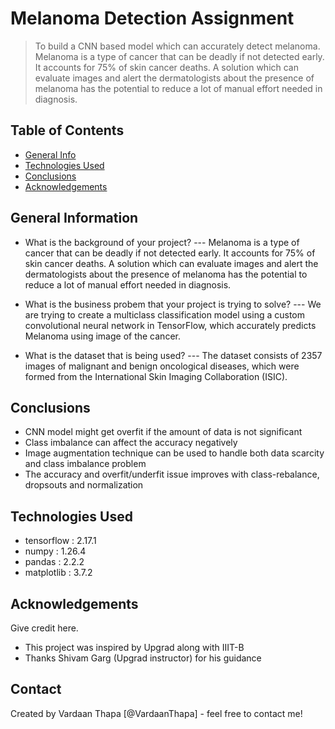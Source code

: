 # Melanoma Detection Assignment
> To build a CNN based model which can accurately detect melanoma. Melanoma is a type of cancer that can be deadly if not detected early. 
It accounts for 75% of skin cancer deaths. A solution which can evaluate images and alert the dermatologists about the presence of 
melanoma has the potential to reduce a lot of manual effort needed in diagnosis.


## Table of Contents
* [General Info](#general-information)
* [Technologies Used](#technologies-used)
* [Conclusions](#conclusions)
* [Acknowledgements](#acknowledgements)


## General Information
- What is the background of your project?
--- Melanoma is a type of cancer that can be deadly if not detected early. It accounts for 75% of skin cancer deaths. 
A solution which can evaluate images and alert the dermatologists about the presence of melanoma has the potential 
to reduce a lot of manual effort needed in diagnosis.

- What is the business probem that your project is trying to solve?
--- We are trying to create a multiclass classification model using a custom convolutional neural network in TensorFlow, 
which accurately predicts Melanoma using image of the cancer. 

- What is the dataset that is being used?
--- The dataset consists of 2357 images of malignant and benign oncological diseases, which were formed from the International Skin Imaging Collaboration (ISIC).


## Conclusions
- CNN model might get overfit if the amount of data is not significant
- Class imbalance can affect the accuracy negatively
- Image augmentation technique can be used to handle both data scarcity and class imbalance problem
- The accuracy and overfit/underfit issue improves with class-rebalance, dropsouts and normalization


## Technologies Used
 - tensorflow : 2.17.1
 - numpy : 1.26.4
 - pandas : 2.2.2
 - matplotlib : 3.7.2


## Acknowledgements
Give credit here.
- This project was inspired by Upgrad along with IIIT-B
- Thanks Shivam Garg (Upgrad instructor) for his guidance


## Contact
Created by Vardaan Thapa [@VardaanThapa] - feel free to contact me!


<!-- Optional -->
<!-- ## License -->
<!-- This project is open source and available under the [... License](). -->
